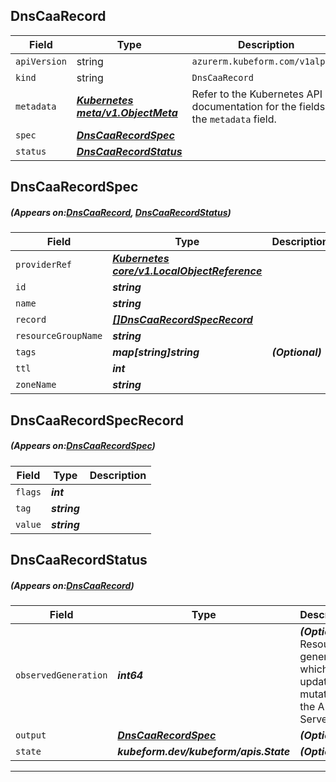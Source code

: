 ## DnsCaaRecord
| Field | Type | Description |
| ------ | ----- | ----------- |
| `apiVersion` | string | `azurerm.kubeform.com/v1alpha1` |
|    `kind` | string | `DnsCaaRecord` |
| `metadata` | ***[Kubernetes meta/v1.ObjectMeta](https://kubernetes.io/docs/reference/generated/kubernetes-api/v1.13/#objectmeta-v1-meta)***|Refer to the Kubernetes API documentation for the fields of the `metadata` field.|
| `spec` | ***[DnsCaaRecordSpec](#DnsCaaRecordSpec)***||
| `status` | ***[DnsCaaRecordStatus](#DnsCaaRecordStatus)***||
## DnsCaaRecordSpec
##### (Appears on:[DnsCaaRecord](#DnsCaaRecord), [DnsCaaRecordStatus](#DnsCaaRecordStatus))
| Field | Type | Description |
| ------ | ----- | ----------- |
| `providerRef` | ***[Kubernetes core/v1.LocalObjectReference](https://kubernetes.io/docs/reference/generated/kubernetes-api/v1.13/#localobjectreference-v1-core)***||
| `id` | ***string***||
| `name` | ***string***||
| `record` | ***[[]DnsCaaRecordSpecRecord](#DnsCaaRecordSpecRecord)***||
| `resourceGroupName` | ***string***||
| `tags` | ***map[string]string***| ***(Optional)*** |
| `ttl` | ***int***||
| `zoneName` | ***string***||
## DnsCaaRecordSpecRecord
##### (Appears on:[DnsCaaRecordSpec](#DnsCaaRecordSpec))
| Field | Type | Description |
| ------ | ----- | ----------- |
| `flags` | ***int***||
| `tag` | ***string***||
| `value` | ***string***||
## DnsCaaRecordStatus
##### (Appears on:[DnsCaaRecord](#DnsCaaRecord))
| Field | Type | Description |
| ------ | ----- | ----------- |
| `observedGeneration` | ***int64***| ***(Optional)*** Resource generation, which is updated on mutation by the API Server.|
| `output` | ***[DnsCaaRecordSpec](#DnsCaaRecordSpec)***| ***(Optional)*** |
| `state` | ***kubeform.dev/kubeform/apis.State***| ***(Optional)*** |
---
